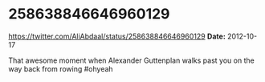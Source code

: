# 258638846646960129
https://twitter.com/AliAbdaal/status/258638846646960129
**Date:** 2012-10-17

That awesome moment when Alexander Guttenplan walks past you on the way back from rowing #ohyeah
